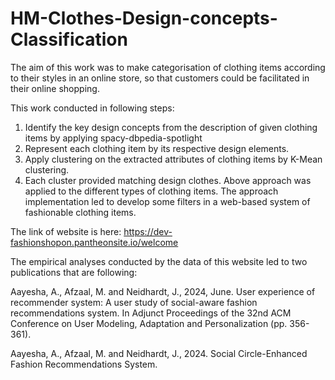 # HM-Clothes-Design-concepts-Classification
The aim of this work was to make categorisation of clothing items according to their styles in an online store, so that customers could be facilitated in their online shopping.

This work conducted in following steps:
1) Identify the key design concepts from the description of given clothing items by applying spacy-dbpedia-spotlight
2) Represent each clothing item by its respective design elements.
3) Apply clustering on the extracted attributes of clothing items by K-Mean clustering.
4) Each cluster provided matching design clothes.
Above approach was applied to the different types of clothing items.
The approach implementation led to develop some filters in a web-based system of fashionable clothing items.

The link of website is here: https://dev-fashionshopon.pantheonsite.io/welcome

The empirical analyses conducted by the data of this website led to two publications that are following:

   Aayesha, A., Afzaal, M. and Neidhardt, J., 2024, June. User experience of recommender system: A user study of social-aware fashion recommendations system. In Adjunct Proceedings of the 32nd ACM Conference on User Modeling, Adaptation and Personalization (pp. 356-361).
   
   Aayesha, A., Afzaal, M. and Neidhardt, J., 2024. Social Circle-Enhanced Fashion Recommendations System.
